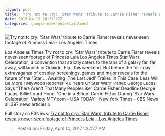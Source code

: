 ```yaml
---
layout: post
title:  "Try not to cry: 'Star Wars' tribute to Carrie Fisher reveals never-seen footage of Princess Leia - Los Angeles Times"
date: 2017-04-13 20:37:27Z
categories: google-news-entertaintment
---
```


![Try not to cry: 'Star Wars' tribute to Carrie Fisher reveals never-seen footage of Princess Leia - Los Angeles Times](http://www.trbimg.com/img-58eff261/turbine/la-et-entertainment-news-updates-april-star-wars-tribute-to-carrie-fisher-1492113902)

Los Angeles Times Try not to cry: 'Star Wars' tribute to Carrie Fisher reveals never-seen footage of Princess Leia Los Angeles Times Star Wars Celebration, a convention that strictly caters to the fans of a galaxy far, far away, will launch in Orlando, Fla., this weekend. But before the four-day extravaganza of cosplay, screenings, games and major reveals for the future of the "Star ... Awaiting 'The Last Jedi' Trailer: In This Case, Less Will Be More Hollywood Reporter '40 Years Of Star Wars' Panel: George Lucas Says “There Aren't That Many People Like” Carrie Fisher Deadline George Lucas, Billie Lourd Honor 'One in a Billion' Carrie Fisher During 'Star Wars Celebration' Variety MTV.com - USA TODAY - New York Times - CBS News all 397 news articles »


Full story on F3News: [Try not to cry: 'Star Wars' tribute to Carrie Fisher reveals never-seen footage of Princess Leia - Los Angeles Times](http://www.f3nws.com/n/qrtzhE)

> Posted on: Friday, April 14, 2017 1:37:27 AM
